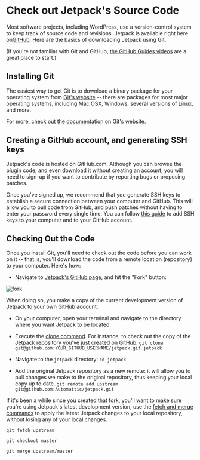 # Check out Jetpack's Source Code

Most software projects, including WordPress, use a version-control system to keep track of source code and revisions. Jetpack is available right here on[GitHub](https://github.com/). Here are the basics of downloading Jetpack using Git.

(If you're not familiar with Git and GitHub, [the GitHub Guides videos](http://www.youtube.com/user/GitHubGuides) are a great place to start.)

## Installing Git

The easiest way to get Git is to download a binary package for your operating system from [Git's website](http://git-scm.com/downloads) -- there are packages for most major operating systems, including Mac OSX, Windows, several versions of Linux, and more.

For more, check out [the documentation](http://git-scm.com/doc) on Git's website.

## Creating a GitHub account, and generating SSH keys

Jetpack's code is hosted on GitHub.com. Although you can browse the plugin code, and even download it without creating an account, you will need to sign-up if you want to contribute by reporting bugs or proposing patches.

Once you've signed up, we recommend that you generate SSH keys to establish a secure connection between your computer and GitHub. This will allow you to pull code from GitHub, and push patches without having to enter your password every single time. You can follow [this guide](https://help.github.com/articles/generating-ssh-keys) to add SSH keys to your computer and to your GitHub account.

## Checking Out the Code

Once you install Git, you'll need to check out the code before you can work on it -- that is, you'll download the code from a remote location (repository) to your computer. Here's how:

- Navigate to [Jetpack's GitHub page](https://github.com/Automattic/jetpack), and hit the "Fork" button:

![fork](https://cloud.githubusercontent.com/assets/426388/21441169/f2f809c8-c896-11e6-9531-b7854e9b2455.png)

When doing so, you make a copy of the current development version of Jetpack to your own GitHub account.
- On your computer, open your terminal and navigate to the directory where you want Jetpack to be located.
- Execute the [clone command](http://git-scm.com/docs/git-clone). For instance, to check out the copy of the Jetpack repository you've just created on GitHub:
`git clone git@github.com:YOUR_GITHUB_USERNAME/jetpack.git jetpack`

- Navigate to the `jetpack` directory: `cd jetpack`
- Add the original Jetpack repository as a new remote: it will allow you to pull changes we make to the original repository, thus keeping your local copy up to date.
`git remote add upstream git@github.com:Automattic/jetpack.git`

If it's been a while since you created that fork, you'll want to make sure you're using Jetpack's latest development version, use the [fetch and merge commands](https://help.github.com/articles/syncing-a-fork) to apply the latest Jetpack changes to your local repository, without losing any of your local changes.

```
git fetch upstream

git checkout master

git merge upstream/master
```
